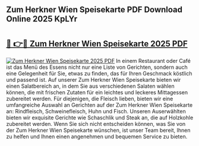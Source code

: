 ## Zum Herkner Wien Speisekarte PDF Download Online 2025 KpLYr

# <h2><a href="http://gc5kkdn.nevu.top/?p=Zum+Herkner+Wien+Speisekarte">🔗 👉🔴 Zum Herkner Wien Speisekarte 2025 PDF</a></h2>

[![Zum Herkner Wien Speisekarte 2025 PDF](https://i.imgur.com/dBaPXMq.png)](http://gc5kkdn.nevu.top/?p=Zum+Herkner+Wien+Speisekarte)
In einem Restaurant oder Café ist das Menü des Essens nicht nur eine Liste von Gerichten, sondern auch eine Gelegenheit für Sie, etwas zu finden, das für Ihren Geschmack köstlich und passend ist. Auf unserer Zum Herkner Wien Speisekarte bieten wir einen Salatbereich an, in dem Sie aus verschiedenen Salaten wählen können, die mit frischen Zutaten für ein leichtes und leckeres Mittagessen zubereitet werden. Für diejenigen, die Fleisch lieben, bieten wir eine umfangreiche Auswahl an Gerichten auf der Zum Herkner Wien Speisekarte an: Rindfleisch, Schweinefleisch, Huhn und Fisch. Unseren Auserwählten bieten wir exquisite Gerichte wie Schaschlik und Steak an, die auf Holzkohle zubereitet werden. Wenn Sie sich nicht entscheiden können, was Sie von der Zum Herkner Wien Speisekarte wünschen, ist unser Team bereit, Ihnen zu helfen und Ihnen einen angenehmen und bequemen Service zu bieten.
